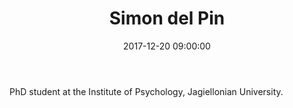 ﻿---
layout: post
title:  "Simon del Pin"
name: Simon
surname: del Pin
date:   2017-12-20 09:00:00
categories: people
image-file: /images/people/sdelpin.jpg
category: clab
mail: simon.dp@gmail.com
website:
twitter:
researchgate:
---

PhD student at the Institute of Psychology, Jagiellonian University.
